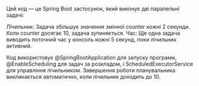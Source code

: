 Цей код — це Spring Boot застосунок, який виконує дві паралельні задачі:

Лічильник: Задача збільшує значення змінної counter кожні 2 секунди. Коли counter досягає 10, задача зупиняється.
Час: Ще одна задача виводить поточний час у консоль кожні 5 секунд, поки лічильник активний.

Код використовує @SpringBootApplication для запуску програми, @EnableScheduling для задач за розкладом, і ScheduledExecutorService для управління лічильником. Завершення роботи планувальника викликається автоматично,
коли лічильник доходить до 10.
